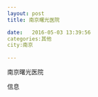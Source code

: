 ```yaml
--- 
layout: post 
title: 南京曙光医院

date:   2016-05-03 13:39:56 
categories:其他  
city:南京
  
--- 
```

   
南京曙光医院

信息


